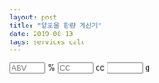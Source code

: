 ```yaml
---
layout: post
title: "알코올 함량 계산기"
date: 2019-08-13
tags: services calc
---
```

<input id="abv" type="text" placeholder="ABV" size="5"> % <input id="cc" type="text" placeholder="CC" size="5"> cc
<input id="gram" type="text" placeholder="" size="5" readonly> g

<script>
  $(document).ready(function(){
    var calc = function() {
      var abv = $("#abv").val();
      var cc =  $("#cc").val();
      $("#gram").val((abv*cc/100*0.8).toFixed(2));
    }
    $("#abv").on("keyup", calc);
    $("#cc").on("keyup", calc);
  });
</script>
